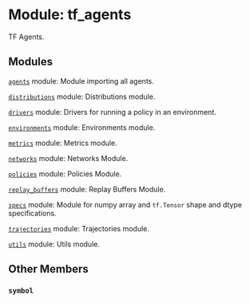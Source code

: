 <div itemscope itemtype="http://developers.google.com/ReferenceObject">
<meta itemprop="name" content="tf_agents" />
<meta itemprop="path" content="Stable" />
<meta itemprop="property" content="symbol"/>
</div>

# Module: tf_agents

TF Agents.



<!-- Placeholder for "Used in" -->


## Modules

[`agents`](./tf_agents/agents.md) module: Module importing all agents.

[`distributions`](./tf_agents/distributions.md) module: Distributions module.

[`drivers`](./tf_agents/drivers.md) module: Drivers for running a policy in an environment.

[`environments`](./tf_agents/environments.md) module: Environments module.

[`metrics`](./tf_agents/metrics.md) module: Metrics module.

[`networks`](./tf_agents/networks.md) module: Networks Module.

[`policies`](./tf_agents/policies.md) module: Policies Module.

[`replay_buffers`](./tf_agents/replay_buffers.md) module: Replay Buffers Module.

[`specs`](./tf_agents/specs.md) module: Module for numpy array and `tf.Tensor` shape and dtype specifications.

[`trajectories`](./tf_agents/trajectories.md) module: Trajectories module.

[`utils`](./tf_agents/utils.md) module: Utils module.

## Other Members

<h3 id="symbol"><code>symbol</code></h3>

